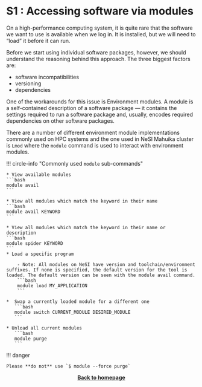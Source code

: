 # S1 : Accessing software via modules


On a high-performance computing system, it is quite rare that the software we want to use is available when we log in. It is installed, but we will need to “load” it before it can run.

Before we start using individual software packages, however, we should understand the reasoning behind this approach. The three biggest factors are:

* software incompatibilities
* versioning
* dependencies

One of the workarounds for this issue is Environment modules. A module is a self-contained description of a software package — it contains the settings required to run a software package and, usually, encodes required dependencies on other software packages.

There are a number of different environment module implementations commonly used on HPC systems and the one used in NeSI Mahuika cluster is `Lmod` where the `module` command is used to interact with environment modules.

!!! circle-info "Commonly used `module` sub-commands"

    * View available modules
    ```bash
    module avail
    ```
    
    * View all modules which match the keyword in their name
    ```bash
    module avail KEYWORD
    ```
    
    * View all modules which match the keyword in their name or description
    ```bash
    module spider KEYWORD
    ```
    * Load a specific program
    
        - Note: All modules on NeSI have version and toolchain/environment suffixes. If none is specified, the default version for the tool is loaded. The default version can be seen with the module avail command.
        ```bash
        module load MY_APPLICATION
        ```
        
    *  Swap a currently loaded module for a different one 
       ```bash
       module switch CURRENT_MODULE DESIRED_MODULE
       ```
    
    * Unload all current modules
       ```bash
       module purge
       ```
!!! danger 

    Please **do not** use `$ module --force purge`



<p align="center"><b><a href="https://genomicsaotearoa.github.io/Workshop-Bash_Scripting_And_HPC_Job_Scheduler/">Back to homepage</a></b></p>